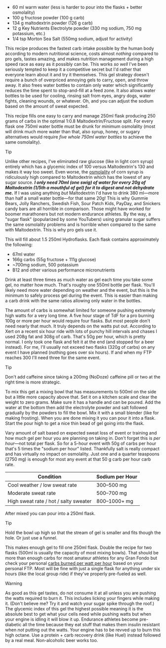 - 60 ml warm water (less is harder to pour into the flasks + better osmolality)
- 100 g fructose powder (100 g carb)
- 134 g maltodextrin powder (126 g carb)
- 12 g Key Nutrients Electrolyte powder (330 mg sodium, 750 mg potassium, etc.)
- 1/4 tsp Morton Sea Salt (550mg sodium, adjust for activity)

This recipe produces the fastest carb intake possible by the human body according to modern nutritional science, costs almost _nothing_ compared to pro gels, tastes amazing, and makes nutrition management during a high speed race as easy as it possibly can be. This works *so well* I've been seriously tempted to keep it a competitive secret but I'd rather that everyone learn about it and try it themselves. This gel strategy doesn't require a bunch of overpriced annoying gels to carry, open, and throw away. It also frees water bottles to contain only water which significantly reduces the time spent to stop-and-fill at a feed zone. It also allows water bottles to be used for cooling, rinsing salt from eyes, angry dogs, water fights, cleaning wounds, or whatever. Oh, and you can adjust the sodium based on the amount of sweat expected.

This recipe fills one easy to carry and manage 250ml flask producing 250 grams of carbs in the optimal 1:0.8 Maltodextrin/Fructose split. For every flask one 750ml water bottle must be drunk for minimum osmolality (most will drink much more water than that, also syrup, honey, or sugary alternatives would require *five whole 750ml water bottles* to achieve the same osmolality).

>[!TIP]
Unlike other recipes, I've eliminated raw glucose (like in light corn syrup) entirely which has a glycemic index of 100 versus Maltodextrin's 130 and makes it way too sweet. Even worse, the [osmolality](Osmolality,%20watch%20that%20isotonic%20limit.md) of corn syrup is ridiculously high compared to Maltodextrin which has the lowest of any sugar source. ***I only need 70ml (one swig) of water for every 20g of Maltodextrin (1/5th a mouthful of gel) for it to digest and not dehydrate me.***  If I was using anything *but* Maltodextrin I'd have to drink 380 ml—more than half a small water bottle—for that same 20g! This is why Gummie Bears, Jolly Ranchers, Swedish Fish, Sour Patch Kids, PayDay, and Snickers candy bars are all horrible in comparison. Those might have worked for boomer marathoners but not modern endurance athletes. By the way, a "sugar flask" (popularized by some YouTubers) using granular sugar suffers the same osmolality problems and is horrible when compared to the same with Maltodextrin. This is why pro gels use it.





This will fill about 1.5 250ml Hydroflasks. Each flask contains approximately the following:

- 67ml water
- 166g carbs (55g fructose + 111g glucose)
- ~700mg sodium, 500 potassium
- B12 and other various performance micronutrients

Drink at least three times as much water as gel each time you take some gel, no matter how much. That's roughy one 550ml bottle per flask. You'll likely need more water depending on weather and the event, but this is the minimum to safely process gel during the event. This is easier than making a carb drink with the same ratios allowing only water in the bottles.

The amount of carbs is somewhat limited for someone pushing extremely high watts for a very long time. A five hour stage of TdF for a pro burning 100g or more per hour would require four flasks. But most people don't need nearly that much. It truly depends on the watts put out. According to Xert on a recent six hour ride with lots of punchy hill intervals and chases I used 208g fat and 308g of carb. That's 50g per hour, which is pretty normal. I only took one flask and felt it at the end (and stopped for a beer instead). For me, I'll usually not exceed two flasks (320g of carbs) on any event I have planned (nothing goes over six hours). If and when my FTP reaches 300 I'll need three for the same event.

>[!TIP]
>Don't add caffeine since taking a 200mg (NoDoze) caffeine pill or two at the right time is more strategic.

To mix this get a mixing bowl that has measurements to 500ml on the side but a little more capacity above that. Set it on a kitchen scale and clear the weight to zero grams. Make sure it has a handle and can be poured. Add the water at the bottom then add the electrolyte powder and salt followed gradually by the powders to fill the bowl. Mix it with a small blender (like for making frosting). When you are done mixing it you can pour it into a flask. Start the pour high to get a nice thin bead of gel going into the flask. 

Vary amount of salt based on expected sweat loss of event or training and how much gel per hour you are planning on taking in. Don't forget this is _per hour_—not total per flask. So for a 5-hour event with 50g of carbs per hour that's 5 times the "sodium per hour" listed. Thankfully salt is really compact and has virtually no impact on osmolality. Just one and a quarter teaspoons (2750 mg) is enough for most any event at that 50 g carb per hour carb rate.

| **Condition**                         | **Sodium per Hour** |
|--------------------------------------|---------------------|
| Cool weather / low sweat rate        | 300–500 mg          |
| Moderate sweat rate                  | 500–700 mg          |
| High sweat rate / hot / salty sweater| 800–1000+ mg        |
After mixed you can pour into a 250ml flask.

>[!TIP]
>Hold the bowl up high so that the stream of gel is smaller and fits though the hole. Or just use a funnel.

This makes enough gel to fill one 250ml flask. Double the recipe for two flasks (500ml is usually the capacity of most mixing bowls). That should be more than enough carbs for most amateur athletes for any Gran Fondo but check your personal [carbs burned per watt per hour](Carbs%20burned%20per%20watt%20per%20hour.md) based on your personal FTP. Most will be fine with just a single flask for anything under six hours (like the local group ride) if they've properly pre-fueled as well.

>[!WARNING]
>As good as this gel tastes, do not consume it at all unless you are pushing the watts required to burn it. This includes licking your fingers while making it. (Don't believe me? Try it and watch your sugar spike through the roof.) The glycemic index of this gel the highest possible meaning it is the absolute best to get what your cells need while pushing watts but when your engine is idling it will blow it up. Endurance athletes become pre-diabetic all the time because they eat stuff that makes them insulin resistant when _not_ putting out the watts. Your engine has to be revved up to burn this high octane. Use a protein + carb recovery drink (like Huel) instead followed by a real meal. Non-alcoholic beer works too.
